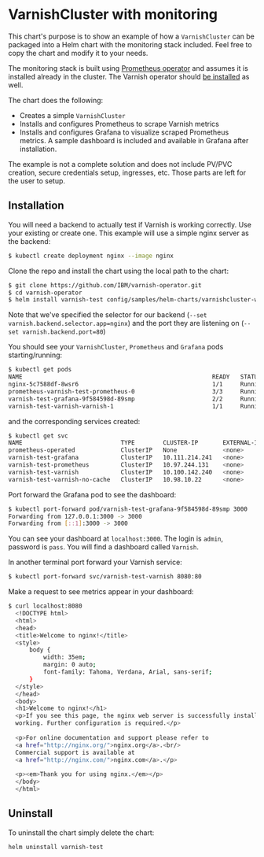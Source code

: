 # VarnishCluster with monitoring

This chart's purpose is to show an example of how a `VarnishCluster` can be packaged into a Helm chart with the monitoring stack included. Feel free to copy the chart and modify it to your needs.

The monitoring stack is built using [Prometheus operator](https://github.com/helm/charts/tree/master/stable/prometheus-operator) and assumes it is installed already in the cluster. The Varnish operator should [be installed](https://ibm.github.io/varnish-operator/installation.html) as well.

The chart does the following:

* Creates a simple `VarnishCluster`
* Installs and configures Prometheus to scrape Varnish metrics
* Installs and configures Grafana to visualize scraped Prometheus metrics. A sample dashboard is included and available in Grafana after installation.

The example is not a complete solution and does not include PV/PVC creation, secure credentials setup, ingresses, etc. Those parts are left for the user to setup.

## Installation

You will need a backend to actually test if Varnish is working correctly. Use your existing or create one. This example will use a simple nginx server as the backend:

```bash
$ kubectl create deployment nginx --image nginx
``` 

Clone the repo and install the chart using the local path to the chart:

```bash
$ git clone https://github.com/IBM/varnish-operator.git
$ cd varnish-operator
$ helm install varnish-test config/samples/helm-charts/varnishcluster-with-monitoring --set varnish.backend.selector.app=nginx --set varnish.backend.port=80
```

Note that we've specified the selector for our backend (`--set varnish.backend.selector.app=nginx`) and the port they are listening on (`--set varnish.backend.port=80`)

You should see your `VarnishCluster`, `Prometheus` and `Grafana` pods starting/running:

```bash
$ kubectl get pods                   
NAME                                                      READY   STATUS    RESTARTS   AGE
nginx-5c7588df-8wsr6                                      1/1     Running   0          5m16s
prometheus-varnish-test-prometheus-0                      3/3     Running   0          3m7s
varnish-test-grafana-9f584598d-89smp                      2/2     Running   0          3m8s
varnish-test-varnish-varnish-1                            1/1     Running   0          3m7s
```

and the corresponding services created:

```bash
$ kubectl get svc                                            
NAME                            TYPE        CLUSTER-IP       EXTERNAL-IP   PORT(S)           AGE
prometheus-operated             ClusterIP   None             <none>        9090/TCP          4m25s
varnish-test-grafana            ClusterIP   10.111.214.241   <none>        80/TCP            4m26s
varnish-test-prometheus         ClusterIP   10.97.244.131    <none>        9090/TCP          4m26s
varnish-test-varnish            ClusterIP   10.100.142.240   <none>        9131/TCP,80/TCP   4m25s
varnish-test-varnish-no-cache   ClusterIP   10.98.10.22      <none>        80/TCP            4m25s
```

Port forward the Grafana pod to see the dashboard:

```bash
$ kubectl port-forward pod/varnish-test-grafana-9f584598d-89smp 3000
Forwarding from 127.0.0.1:3000 -> 3000
Forwarding from [::1]:3000 -> 3000
```

You can see your dashboard at `localhost:3000`. The login is `admin`, password is `pass`. You will find a dashboard called `Varnish`.

In another terminal port forward your Varnish service:

```bash
$ kubectl port-forward svc/varnish-test-varnish 8080:80
```

Make a request to see metrics appear in your dashboard:

```bash
$ curl localhost:8080                       
  <!DOCTYPE html>
  <html>
  <head>
  <title>Welcome to nginx!</title>
  <style>
      body {
          width: 35em;
          margin: 0 auto;
          font-family: Tahoma, Verdana, Arial, sans-serif;
      }
  </style>
  </head>
  <body>
  <h1>Welcome to nginx!</h1>
  <p>If you see this page, the nginx web server is successfully installed and
  working. Further configuration is required.</p>
  
  <p>For online documentation and support please refer to
  <a href="http://nginx.org/">nginx.org</a>.<br/>
  Commercial support is available at
  <a href="http://nginx.com/">nginx.com</a>.</p>
  
  <p><em>Thank you for using nginx.</em></p>
  </body>
  </html>
```

## Uninstall

To uninstall the chart simply delete the chart:

```bash
helm uninstall varnish-test
```